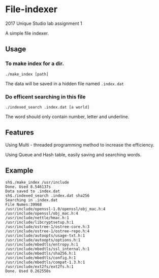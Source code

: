 # File-indexer

2017 Unique Studio lab assignment 1

A simple file indexer.

## Usage

### To make index for a dir.

```
./make_index [path]
```

The data will be saved in a hidden file named `.index.dat`

### Do efficent searching in this file

```
./indexed_search .index.dat [a world]
```

The word should only contain number, letter and underline.

## Features

Using Multi - threaded programming method to increase the efficiency.

Using Queue and Hash table, easily saving and searching words.

## Example

```
sh$./make_index /usr/include
Done. Used 8.546137s
Data saved to .index.dat
sh$./indexed_search .index.dat sha256
Searching in .index.dat
File Numes:39968
/usr/include/openssl-1.0/openssl/obj_mac.h:4
/usr/include/openssl/obj_mac.h:4
/usr/include/nettle/hmac.h:1
/usr/include/libcryptsetup.h:1
/usr/include/ostree-1/ostree-core.h:3
/usr/include/ostree-1/ostree-repo.h:4
/usr/include/autoopts/usage-txt.h:1
/usr/include/autoopts/options.h:1
/usr/include/mbedtls/entropy.h:1
/usr/include/mbedtls/ssl_internal.h:1
/usr/include/mbedtls/sha256.h:1
/usr/include/mbedtls/config.h:1
/usr/include/mbedtls/compat-1.3.h:1
/usr/include/ext2fs/ext2fs.h:1
Done. Used 0.262550s
```

